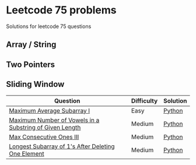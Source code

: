 # Leetcode 75 problems
Solutions for leetcode 75 questions

## Array / String

## Two Pointers

## Sliding Window
| Question | Difficulty | Solution |
| -------- | ---------- | -------- |
| [ Maximum Average Subarray I](https://leetcode.com/problems/maximum-average-subarray-I/description/) | Easy | [Python](./python/643-maximum-average-subarray-I.py) |
| [Maximum Number of Vowels in a Substring of Given Length](https://leetcode.com/problems/maximum-number-of-vowels-in-a-substring-of-given-length/description/) | Medium | [Python](./python/1456-maximum-number-of-vowels-in-a-substring-of-given-length.py) |
| [Max Consecutive Ones III](https://leetcode.com/problems/max-consecutive-ones-iii/description/) | Medium | [Python](./python/1004-max-consecutive-ones-III.py) |
| [ Longest Subarray of 1's After Deleting One Element](https://leetcode.com/problems/longest-subarray-of-1's-after-deleting-one-element/description/)|Medium|[Python](./python/1493-longest-subarray-of-1's-after-deleting-one-element.py) |
